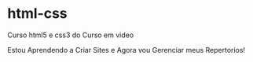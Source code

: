 # html-css
Curso html5 e css3 do Curso em video

Estou Aprendendo a Criar Sites e Agora vou Gerenciar meus Repertorios!
